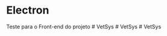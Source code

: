 # Electron
Teste para o Front-end do projeto
#   V e t S y s  
 #   V e t S y s  
 #   V e t S y s  
 